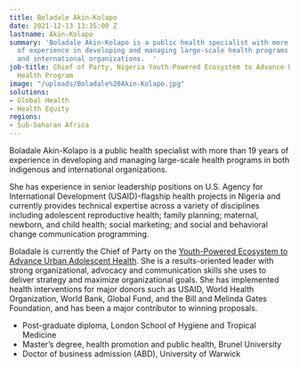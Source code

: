 ```yaml
---
title: Boladale Akin-Kolapo
date: 2021-12-13 13:35:00 Z
lastname: Akin-Kolapo
summary: 'Boladale Akin-Kolapo is a public health specialist with more than 19 years
  of experience in developing and managing large-scale health programs in both indigenous
  and international organizations.  '
job-title: Chief of Party, Nigeria Youth-Powered Ecosystem to Advance Urban Adolescent
  Health Program
image: "/uploads/Boladale%20Akin-Kolapo.jpg"
solutions:
- Global Health
- Health Equity
regions:
- Sub-Saharan Africa
---
```


Boladale Akin-Kolapo is a public health specialist with more than 19 years of experience in developing and managing large-scale health programs in both indigenous and international organizations.  
 
She has experience in senior leadership positions on U.S. Agency for International Development (USAID)-flagship health projects in Nigeria and currently provides technical expertise across a variety of disciplines including adolescent reproductive health; family planning; maternal, newborn, and child health; social marketing; and social and behavioral change communication programming.  
 
Boladale is currently the Chief of Party on the [Youth-Powered Ecosystem to Advance Urban Adolescent Health](https://www.dai.com/our-work/projects/nigeria-improving-adolescent-health-and-well-being-in-urban-areas). She is a results-oriented leader with strong organizational, advocacy and communication skills she uses to deliver strategy and maximize organizational goals. She has implemented health interventions for major donors such as USAID, World Health Organization, World Bank, Global Fund, and the Bill and Melinda Gates Foundation, and has been a major contributor to winning proposals.  

* Post-graduate diploma, London School of Hygiene and Tropical Medicine
* Master’s degree, health promotion and public health, Brunel University 
* Doctor of business admission (ABD), University of Warwick